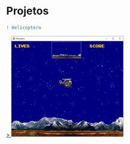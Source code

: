 # Projetos

```diff 
! Helicoptero
```
<a href='https://github.com/CyberRocha/Helicoptero' id='Helicoptero' class='anchor' aria-hidden='true'>
> <img src="https://github.com/CyberRocha/Helicoptero/blob/main/Projeto/Helicoptero.png?raw=true" width="300" height="270"></a>
